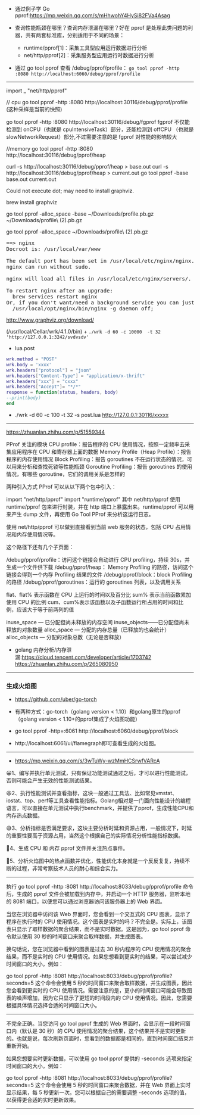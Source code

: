 + 通过例子学 Go pprof:<https://mp.weixin.qq.com/s/mHhwohY4HySi82FVa4Asag>
+ 查询性能瓶颈在哪里？查询内存泄漏在哪里？好在 pprof 是处理此类问题的利器，共有两套标准库，分别适用于不同的场景：
    - runtime/pprof[1]：采集工具型应用运行数据进行分析
    - net/http/pprof[2]：采集服务型应用运行时数据进行分析

+ 通过 go tool pprof 查看 /debug/pprof/profile：
`go tool pprof -http :8080 http://localhost:6060/debug/pprof/profile`


---

import _ "net/http/pprof"

// cpu
go tool pprof -http :8080 http://localhost:30116/debug/pprof/profile
(这种采样是当前的快照)

go tool pprof -http :8080 http://localhost:30116/debug/fgprof
fgprof 不仅能检测到 onCPU（也就是 cpuIntensiveTask）部分，还能检测到 offCPU （也就是 slowNetworkRequest）部分,不过需要注意的是 fgprof 对性能的影响较大

//memory
go tool pprof -http :8080 http://localhost:30116/debug/pprof/heap

curl -s http://localhost:30116/debug/pprof/heap > base.out
curl -s http://localhost:30116/debug/pprof/heap > current.out
go tool pprof -base base.out current.out

Could not execute dot; may need to install graphviz.

brew install graphviz

go tool pprof -alloc_space -base ~/Downloads/profile.pb.gz ~/Downloads/profile\ \(2\).pb.gz

go tool pprof -alloc_space  ~/Downloads/profile\ \(2\).pb.gz

<pre>
==> nginx
Docroot is: /usr/local/var/www

The default port has been set in /usr/local/etc/nginx/nginx.conf to 8080 so that
nginx can run without sudo.

nginx will load all files in /usr/local/etc/nginx/servers/.

To restart nginx after an upgrade:
  brew services restart nginx
Or, if you don't want/need a background service you can just run:
  /usr/local/opt/nginx/bin/nginx -g daemon off;
</pre>


http://www.graphviz.org/download/

(/usr/local/Cellar/wrk/4.1.0/bin)
    + `./wrk -d 60 -c 10000  -t 32 'http://127.0.0.1:3242/svdvsdv'`


+ lua.post
```lua
wrk.method = "POST"
wrk.body = 'xxxx'
wrk.headers["protocol"] = "json"
wrk.headers["Content-Type"] = "application/x-thrift"
wrk.headers["xxx"] = "cxxx"
wrk.headers["Accept"]= "*/*"
response = function(status, headers, body)
--print(body)
end
```
+ ./wrk -d 60 -c 100  -t 32 -s post.lua http://127.0.0.1:30116/xxxxx
   

---

https://zhuanlan.zhihu.com/p/51559344

PProf 关注的模块
CPU profile：报告程序的 CPU 使用情况，按照一定频率去采集应用程序在 CPU 和寄存器上面的数据
Memory Profile（Heap Profile）：报告程序的内存使用情况
Block Profiling：报告 goroutines 不在运行状态的情况，可以用来分析和查找死锁等性能瓶颈
Goroutine Profiling：报告 goroutines 的使用情况，有哪些 goroutine，它们的调用关系是怎样的

两种引入方式
PProf 可以从以下两个包中引入：

import "net/http/pprof"
import "runtime/pprof"
其中 net/http/pprof 使用 runtime/pprof 包来进行封装，并在 http 端口上暴露出来。runtime/pprof 可以用来产生 dump 文件，再使用 Go Tool PProf 来分析这运行日志。

使用 net/http/pprof 可以做到直接看到当前 web 服务的状态，包括 CPU 占用情况和内存使用情况等。

这个路径下还有几个子页面：

/debug/pprof/profile：访问这个链接会自动进行 CPU profiling，持续 30s，并生成一个文件供下载
/debug/pprof/heap： Memory Profiling 的路径，访问这个链接会得到一个内存 Profiling 结果的文件
/debug/pprof/block：block Profiling 的路径
/debug/pprof/goroutines：运行的 goroutines 列表，以及调用关系


flat、flat% 表示函数在 CPU 上运行的时间以及百分比
sum% 表示当前函数累加使用 CPU 的比例
cum、cum%表示该函数以及子函数运行所占用的时间和比例，应该大于等于前两列的值

inuse_space — 已分配但尚未释放的内存空间
inuse_objects——已分配但尚未释放的对象数量
alloc_space — 分配的内存总量（已释放的也会统计）
alloc_objects — 分配的对象总数（无论是否释放）

+ golang 内存分析/内存泄漏:<https://cloud.tencent.com/developer/article/1703742>
<https://zhuanlan.zhihu.com/p/265080950>

----
### 生成火焰图
+ https://github.com/uber/go-torch
+ 有两种方式：go-torch（golang version < 1.10）和golang原生的pprof（golang version < 1.10+的pprof集成了火焰图功能）

+ go tool pprof -http=:6061 http://localhost:6060/debug/pprof/block
+ http://localhost:6061/ui/flamegraph即可查看生成的火焰图。


----

+ <https://mp.weixin.qq.com/s/3wTuWy-wzMmHCSrwfVARcA>

😀1、编写并执行单元测试，只有保证功能测试通过之后，才可以进行性能测试，否则可能会产生无效的性能测试结果。


😆2、执行性能测试并查看指标，这块一般通过工具法、比如常见vmstat、iostat、top、perf等工具查看性能指标。Golang相对是一门面向性能设计的编程语言，可以直接在单元测试中执行benchmark，并提供了pprof，生成性能CPU和内存热点数据。


😅3、分析指标是否满足要求，这块主要分析时延和资源占用，一般情况下，时延的重要性要高于资源占用，当然这个根据自己的实际情况分析性能指标数据。


🤣4、生成 CPU 和 内存 pprof 文件并关注热点事件。


👹5、分析火焰图中的热点函数并优化，性能优化本身就是一个反反复复，持续不断的过程，非常考察技术人员的耐心和综合实力。



----

执行 go tool pprof -http :8081 http://localhost:8033/debug/pprof/profile 命令后，生成的 pprof 文件会被加载到内存中，并启动一个 HTTP 服务器，监听本地的 8081 端口，以便您可以通过浏览器访问该服务器上的 Web 界面。

当您在浏览器中访问该 Web 界面时，您会看到一个交互式的 CPU 图表，显示了程序在执行时的 CPU 使用情况。这个图表是实时的吗？不完全是。实际上，该图表只显示了取样数据的聚合结果，而不是实时数据。这是因为，go tool pprof 命令默认使用 30 秒的时间窗口来聚合取样数据，并生成图表。

换句话说，您在浏览器中看到的图表是过去 30 秒内程序的 CPU 使用情况的聚合结果，而不是实时的 CPU 使用情况。如果您想看到更实时的结果，可以尝试减少时间窗口的大小，例如：

go tool pprof -http :8081 http://localhost:8033/debug/pprof/profile?seconds=5
这个命令会使用 5 秒的时间窗口来聚合取样数据，并生成图表，因此您会看到更实时的 CPU 使用情况。需要注意的是，更小的时间窗口可能会导致图表的噪声增加，因为它只显示了更短的时间段内的 CPU 使用情况。因此，您需要根据具体情况选择合适的时间窗口大小。

---

不完全正确。当您访问 go tool pprof 生成的 Web 界面时，会显示在一段时间窗口内（默认是 30 秒）的 CPU 使用情况的聚合结果，这个结果并不是实时更新的。也就是说，每次刷新页面时，您看到的数据都是相同的，直到时间窗口结束并重新开始。

如果您想要实时更新数据，可以使用 go tool pprof 提供的 -seconds 选项来指定时间窗口的大小，例如：

go tool pprof -http :8081 http://localhost:8033/debug/pprof/profile?seconds=5
这个命令会使用 5 秒的时间窗口来聚合数据，并在 Web 界面上实时显示结果，每 5 秒更新一次。您可以根据自己的需要调整 -seconds 选项的值，以获得更合适的实时更新效果。


----